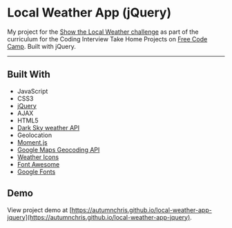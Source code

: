 # Local Weather App (jQuery)

My project for the [Show the Local Weather challenge](https://learn.freecodecamp.org/coding-interview-prep/take-home-projects/show-the-local-weather) as part of the curriculum for the Coding Interview Take Home Projects on [Free Code Camp](https://www.freecodecamp.org). Built with jQuery.

---

## Built With
* JavaScript
* CSS3
* [jQuery](https://jquery.com)
* AJAX
* HTML5
* [Dark Sky weather API](https://darksky.net/dev)
* Geolocation
* [Moment.js](https://momentjs.com)
* [Google Maps Geocoding API](https://developers.google.com/maps/documentation/geocoding/start)
* [Weather Icons](https://erikflowers.github.io/weather-icons)
* [Font Awesome](https://fontawesome.com)
* [Google Fonts](https://fonts.google.com)

## Demo

View project demo at [https://autumnchris.github.io/local-weather-app-jquery](https://autumnchris.github.io/local-weather-app-jquery).
